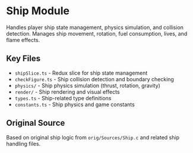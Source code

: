 # Ship Module

Handles player ship state management, physics simulation, and collision detection. Manages ship movement, rotation, fuel consumption, lives, and flame effects.

## Key Files
- `shipSlice.ts` - Redux slice for ship state management
- `checkFigure.ts` - Ship collision detection and boundary checking
- `physics/` - Ship physics simulation (thrust, rotation, gravity)
- `render/` - Ship rendering and visual effects
- `types.ts` - Ship-related type definitions
- `constants.ts` - Ship physics and game constants

## Original Source
Based on original ship logic from `orig/Sources/Ship.c` and related ship handling files.